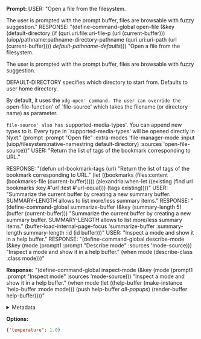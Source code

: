 **Prompt:**
USER:
"Open a file from the filesystem.

The user is prompted with the prompt buffer, files are browsable with
fuzzy suggestion."
RESPONSE:
"(define-command-global open-file
(&key
 (default-directory
  (if (quri.uri.file:uri-file-p (url (current-buffer)))
      (uiop/pathname:pathname-directory-pathname
       (quri.uri:uri-path (url (current-buffer))))
      *default-pathname-defaults*)))
"Open a file from the filesystem.

The user is prompted with the prompt buffer, files are browsable with
fuzzy suggestion.

DEFAULT-DIRECTORY specifies which directory to start from. Defaults to user home
directory.

By default, it uses the `xdg-open' command. The user can override the
`open-file-function' of `file-source' which takes the filename (or
directory name) as parameter.

`file-source' also has `supported-media-types'. You can append new types to
it. Every type in `supported-media-types' will be opened directly in Nyxt."
(prompt :prompt "Open file" :extra-modes 'file-manager-mode :input
        (uiop/filesystem:native-namestring default-directory) :sources
        'open-file-source))"
USER:
"Return the list of tags of the bookmark corresponding to URL."

RESPONSE:
"(defun url-bookmark-tags (url)
"Return the list of tags of the bookmark corresponding to URL."
(let ((bookmarks (files:content (bookmarks-file (current-buffer)))))
(alexandria:when-let ((existing
                       (find url bookmarks :key #'url :test #'url-equal)))
  (tags existing))))"
USER:
  "Summarize the current buffer by creating a new summary buffer.
SUMMARY-LENGTH allows to list more/less summary items."
RESPONSE:
"(define-command-global summarize-buffer
(&key (summary-length 5) (buffer (current-buffer)))
"Summarize the current buffer by creating a new summary buffer.
SUMMARY-LENGTH allows to list more/less summary items."
(buffer-load-internal-page-focus 'summarize-buffer :summary-length
                                summary-length :id (id buffer)))"
USER:
  "Inspect a mode and show it in a help buffer."
RESPONSE:
"(define-command-global describe-mode
(&key (mode (prompt1 :prompt "Describe mode" :sources 'mode-source)))
"Inspect a mode and show it in a help buffer."
(when mode (describe-class :class mode)))"


**Response:**
"(define-command-global inspect-mode
(&key (mode (prompt1 :prompt "Inspect mode" :sources 'mode-source)))
"Inspect a mode and show it in a help buffer."
(when mode
  (let ((help-buffer (make-instance 'help-buffer :mode mode)))
    (push help-buffer *all-popups*)
    (render-buffer help-buffer))))"

<details><summary>Metadata</summary>

- Duration: 2218 ms
- Datetime: 2023-11-27T20:35:09.234888
- Model: gpt-3.5-turbo-0613

</details>

**Options:**
```json
{"temperature": 1.0}
```


